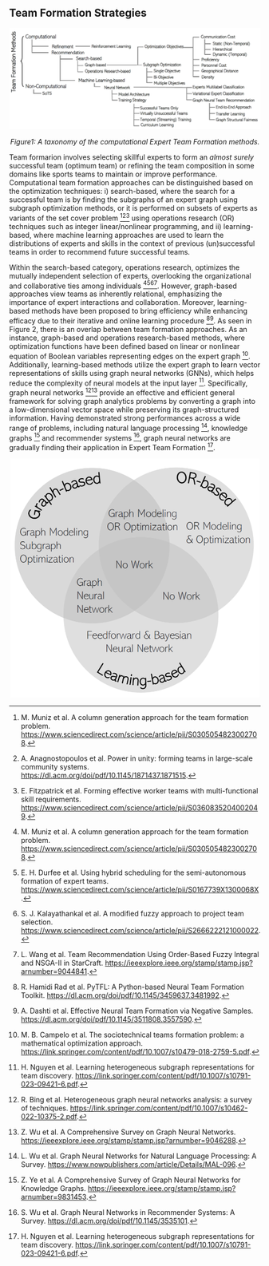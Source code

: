 ## Team Formation Strategies


<div align="center">
  <img src="figures/taxonomy.png" alt="Figure1: A taxonomy of the Team Formation methods." >
  <p align="center"><em>Figure1: A taxonomy of the computational Expert Team Formation methods.</em></p>
</div>

Team formarion involves selecting skillful experts to form an *almost surely* successful team (optimum team) or refining the team composition in some domains like sports teams to maintain or improve performance. Computational team formation approaches can be distinguished based on the optimization techniques: i) search-based, where the search for a successful team is by finding the subgraphs of an expert graph using subgraph optimization methods, or it is performed on subsets of experts as variants of the set cover problem [^1][^2][^3]  using operations research (OR) techniques such as integer linear/nonlinear programming, and ii) learning-based, where machine learning approaches are used to learn the distributions of experts and skills in the context of previous (un)successful teams in order to recommend future successful teams.

Within the search-based category, operations research, optimizes the mutually independent selection of experts, overlooking the organizational and collaborative ties among individuals [^1][^4][^5][^6]. However, graph-based approaches view teams as inherently relational, emphasizing the importance of expert interactions and collaboration. Moreover, learning-based methods have been proposed to bring efficiency while enhancing efficacy due to their iterative and online learning procedure [^7][^8]. As seen in Figure 2, there is an overlap between team formation approaches. As an instance, graph-based and operations research-based methods, where optimization functions have been defined based on linear or nonlinear equation of Boolean variables representing edges on the expert graph [^9]. Additionally, learning-based methods utilize the expert graph to learn vector representations of skills using graph neural networks (GNNs), which helps reduce the complexity of neural models at the input layer [^12]. Specifically, graph neural networks [^10][^11] provide an effective and efficient general framework for solving graph analytics problems by converting a graph into a low-dimensional vector space while preserving its graph-structured information. Having demonstrated strong performances across a wide range of problems, including natural language processing [^13], knowledge graphs [^14] and recommender systems [^15], graph neural networks are gradually finding their application in Expert Team Formation [^12]. 

<p align="center">
  <img src="figures/venn_gray.png" alt="Figure2: Overlapping Team Formation Approaches" width="500">
</p>

[^1]: M. Muniz et al. A column generation approach for the team formation problem. https://www.sciencedirect.com/science/article/pii/S0305054823002708.
[^2]: A. Anagnostopoulos et al. Power in unity: forming teams in large-scale community systems. https://dl.acm.org/doi/pdf/10.1145/1871437.1871515.
[^3]: E. Fitzpatrick et al. Forming effective worker teams with multi-functional skill requirements. https://www.sciencedirect.com/science/article/pii/S0360835204002049.
[^4]: E. H. Durfee et al. Using hybrid scheduling for the semi-autonomous formation of expert teams. https://www.sciencedirect.com/science/article/pii/S0167739X1300068X.
[^5]: S. J. Kalayathankal et al. A modified fuzzy approach to project team selection. https://www.sciencedirect.com/science/article/pii/S2666222121000022. 
[^6]: L. Wang et al. Team Recommendation Using Order-Based Fuzzy Integral and NSGA-II in StarCraft. https://ieeexplore.ieee.org/stamp/stamp.jsp?arnumber=9044841.
[^7]: R. Hamidi Rad et al. PyTFL: A Python-based Neural Team Formation Toolkit. https://dl.acm.org/doi/pdf/10.1145/3459637.3481992.
[^8]: A. Dashti et al. Effective Neural Team Formation via Negative Samples. https://dl.acm.org/doi/pdf/10.1145/3511808.3557590.
[^9]: M. B. Campelo et al. The sociotechnical teams formation problem: a mathematical optimization approach. https://link.springer.com/content/pdf/10.1007/s10479-018-2759-5.pdf.
[^10]: R. Bing et al. Heterogeneous graph neural networks analysis: a survey of techniques. https://link.springer.com/content/pdf/10.1007/s10462-022-10375-2.pdf. 
[^11]: Z. Wu et al. A Comprehensive Survey on Graph Neural Networks. https://ieeexplore.ieee.org/stamp/stamp.jsp?arnumber=9046288.
[^12]: H. Nguyen et al. Learning heterogeneous subgraph representations for team discovery. https://link.springer.com/content/pdf/10.1007/s10791-023-09421-6.pdf.
[^13]: L. Wu et al. Graph Neural Networks for Natural Language Processing: A Survey. https://www.nowpublishers.com/article/Details/MAL-096.
[^14]: Z. Ye et al. A Comprehensive Survey of Graph Neural Networks for Knowledge Graphs. https://ieeexplore.ieee.org/stamp/stamp.jsp?arnumber=9831453.
[^15]: S. Wu et al. Graph Neural Networks in Recommender Systems: A Survey. https://dl.acm.org/doi/pdf/10.1145/3535101.
[^16]:
